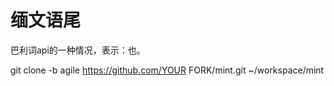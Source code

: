 # 缅文语尾

巴利词api的一种情况，表示：也。

git clone -b agile https://github.com/YOUR FORK/mint.git ~/workspace/mint
